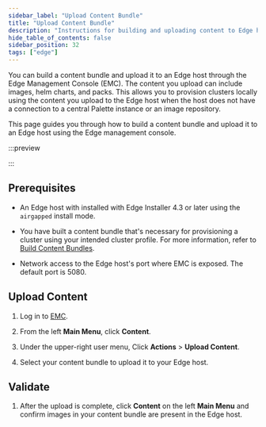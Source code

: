 ```yaml
---
sidebar_label: "Upload Content Bundle"
title: "Upload Content Bundle"
description: "Instructions for building and uploading content to Edge hosts."
hide_table_of_contents: false
sidebar_position: 32
tags: ["edge"]
---
```


You can build a content bundle and upload it to an Edge host through the Edge Management Console (EMC). The content you
upload can include images, helm charts, and packs. This allows you to provision clusters locally using the content you
upload to the Edge host when the host does not have a connection to a central Palette instance or an image repository.

This page guides you through how to build a content bundle and upload it to an Edge host using the Edge management
console.

:::preview

:::

## Prerequisites

- An Edge host with installed with Edge Installer 4.3 or later using the `airgapped` install mode.

- You have built a content bundle that's necessary for provisioning a cluster using your intended cluster profile. For
  more information, refer to [Build Content Bundles](../../edgeforge-workflow/build-content-bundle.md).

- Network access to the Edge host's port where EMC is exposed. The default port is 5080.

## Upload Content

1. Log in to [EMC](../host-management/access-console.md#log-in-to-edge-management-console).

2. From the left **Main Menu**, click **Content**.

3. Under the upper-right user menu, Click **Actions** > **Upload Content**.

4. Select your content bundle to upload it to your Edge host.

## Validate

1. After the upload is complete, click **Content** on the left **Main Menu** and confirm images in your content bundle
   are present in the Edge host.
